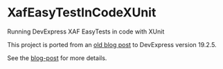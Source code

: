 # XafEasyTestInCodeXUnit
Running DevExpress XAF EasyTests in code with XUnit

This project is ported from an [old blog post](https://community.devexpress.com/blogs/xaf/archive/2011/05/04/how-to-write-easytests-in-code.aspx) to DevExpress version 19.2.5.

See the [blog-post](https://blog.delegate.at/2019/08/08/t-is-for-testing-xaf-xpo-functional-tests-3.html) for more details.
